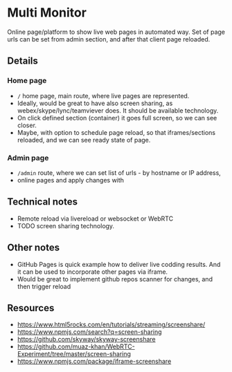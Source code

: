 Multi Monitor
===
Online page/platform to show live web pages in automated way. Set of page urls can be set from admin section, and after that client page reloaded.


## Details

### Home page
- `/` home page, main route, where live pages are represented.
- Ideally, would be great to have also screen sharing, as webex/skype/lync/teamviever does. It should be available technology.
- On click defined section (container) it goes full screen, so we can see closer.
- Maybe, with option to schedule page reload, so that iframes/sections reloaded, and we can see ready state of page.


### Admin page
- `/admin` route, where we can set list of urls - by hostname or IP address,
- online pages and apply changes with


## Technical notes
- Remote reload via livereload or websocket or WebRTC
- TODO screen sharing technology.

## Other notes
- GitHub Pages is quick example how to deliver live codding results. And it can be used to incorporate other pages via iframe.
- Would be great to implement github repos scanner for changes, and then trigger reload


## Resources
- https://www.html5rocks.com/en/tutorials/streaming/screenshare/
- https://www.npmjs.com/search?q=screen-sharing
- https://github.com/skyway/skyway-screenshare
- https://github.com/muaz-khan/WebRTC-Experiment/tree/master/screen-sharing
- https://www.npmjs.com/package/iframe-screenshare
